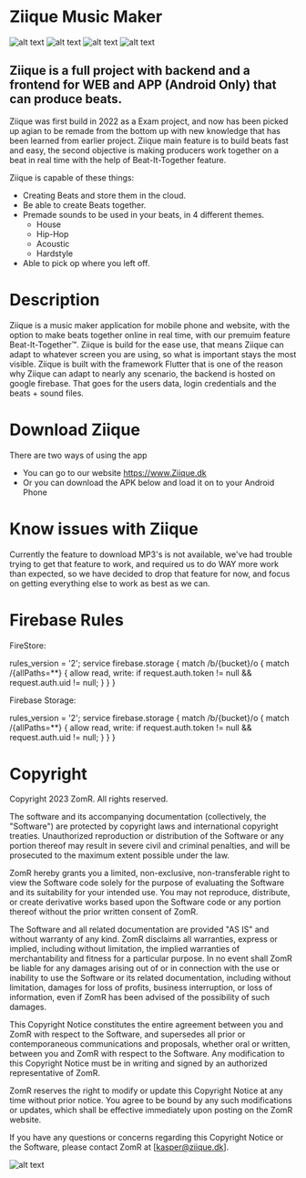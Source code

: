 # Ziique Music Maker
![alt text](https://ziique.dk/assets/ZiiQue-Logo.png)
![alt text](https://img.shields.io/appveyor/build/zeroject/Ziique) ![alt text](https://img.shields.io/tokei/lines/github/zeroject/Ziique) ![alt text](https://img.shields.io/github/downloads/zeroject/Ziique/latest/total)

## Ziique is a full project with backend and a frontend for WEB and APP (Android Only) that can produce beats.

Ziique was first build in 2022 as a Exam project, and now has been picked up agian to be remade from the bottom up with new knowledge that has been learned from earlier project. Ziique main feature is to build beats fast and easy, the second objective is making producers work together on a beat in real time with the help of Beat-It-Together feature.

Ziique is capable of these things:
* Creating Beats and store them in the cloud.
* Be able to create Beats together.
* Premade sounds to be used in your beats, in 4 different themes.
  - House
  - Hip-Hop
  - Acoustic
  - Hardstyle
* Able to pick op where you left off.

# Description
Ziique is a music maker application for mobile phone and website, with the option to make beats together online in real time, with our premuim feature Beat-It-Together™. Ziique is build for the ease use, that means Ziique can adapt to whatever screen you are using, so what is important stays the most visible. Ziique is built with the framework Flutter that is one of the reason why Ziique can adapt to nearly any scenario, the backend is hosted on google firebase. That goes for the users data, login credentials and the beats + sound files.

# Download Ziique
There are two ways of using the app

* You can go to our website https://www.Ziique.dk 
* Or you can download the APK below and load it on to your Android Phone

# Know issues with Ziique
Currently the feature to download MP3's is not available, we've had trouble trying to get that feature to work, and required us to do WAY more work than expected, so we have decided to drop that feature for now, and focus on getting everything else to work as best as we can.

# Firebase Rules
FireStore:

rules_version = '2';
service firebase.storage {
  match /b/{bucket}/o {
    match /{allPaths=**} {
      allow read, write: if request.auth.token != null && request.auth.uid != null;
    }
  }
}

Firebase Storage:

rules_version = '2';
service firebase.storage {
  match /b/{bucket}/o {
    match /{allPaths=**} {
      allow read, write: if request.auth.token != null && request.auth.uid != null;
    }
  }
}


# Copyright

Copyright 2023 ZomR. All rights reserved.

The software and its accompanying documentation (collectively, the "Software") are protected by copyright laws and international copyright treaties. Unauthorized reproduction or distribution of the Software or any portion thereof may result in severe civil and criminal penalties, and will be prosecuted to the maximum extent possible under the law.

ZomR hereby grants you a limited, non-exclusive, non-transferable right to view the Software code solely for the purpose of evaluating the Software and its suitability for your intended use. You may not reproduce, distribute, or create derivative works based upon the Software code or any portion thereof without the prior written consent of ZomR.

The Software and all related documentation are provided "AS IS" and without warranty of any kind. ZomR disclaims all warranties, express or implied, including without limitation, the implied warranties of merchantability and fitness for a particular purpose. In no event shall ZomR be liable for any damages arising out of or in connection with the use or inability to use the Software or its related documentation, including without limitation, damages for loss of profits, business interruption, or loss of information, even if ZomR has been advised of the possibility of such damages.

This Copyright Notice constitutes the entire agreement between you and ZomR with respect to the Software, and supersedes all prior or contemporaneous communications and proposals, whether oral or written, between you and ZomR with respect to the Software. Any modification to this Copyright Notice must be in writing and signed by an authorized representative of ZomR.

ZomR reserves the right to modify or update this Copyright Notice at any time without prior notice. You agree to be bound by any such modifications or updates, which shall be effective immediately upon posting on the ZomR website.

If you have any questions or concerns regarding this Copyright Notice or the Software, please contact ZomR at [kasper@ziique.dk].


![alt text](https://ziique.dk/assets/madebyzomr.png)
